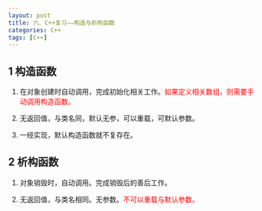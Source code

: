 ```yaml
---
layout: post
title: 六、C++复习——构造与析构函数
categories: C++
tags: [C++]
---
```


## 1 构造函数

1. 在对象创建时自动调用，完成初始化相关工作。<font color="red">如果定义相关数组，则需要手动调用构造函数。</font>

2. 无返回值，与类名同，默认无参，可以重载，可默认参数。

3. 一经实现，默认构造函数就不复存在。
   
## 2 析构函数

1. 对象销毁时，自动调用。完成销毁后的善后工作。

2. 无返回值，与类名相同。无参数。<font color="red">不可以重载与默认参数。<font>

